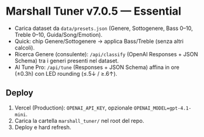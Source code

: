 
# Marshall Tuner v7.0.5 — Essential
- Carica dataset da `data/presets.json` (Genere, Sottogenere, Bass 0–10, Treble 0–10, Guida/Song/Emotion).
- Quick: chip Genere/Sottogenere → applica Bass/Treble (senza altri calcoli).
- Ricerca Genere (consulente): `/api/classify` (OpenAI Responses + JSON Schema) tra i generi presenti nel dataset.
- AI Tune Pro: `/api/tune` (Responses + JSON Schema) affina in ore (±0.3h) con LED rounding (≤.5↓ / ≥.6↑).

## Deploy
1) Vercel (Production): `OPENAI_API_KEY`, opzionale `OPENAI_MODEL=gpt-4.1-mini`.
2) Carica la cartella `marshall_tuner/` nel root del repo.
3) Deploy e hard refresh.
